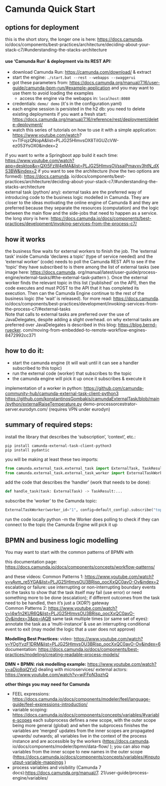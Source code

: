 # Camunda Quick Start

## options for deployment 
this is the short story, the longer one is here: https://docs.camunda.
io/docs/components/best-practices/architecture/deciding-about-your-stack-c7/#understanding-the-stacks-architecture  

#### use ‘Camunda Run’ & deployment via its REST API: 
- download Camunda Run: https://camunda.com/download/ & extract 
- start the engine: `./start.bat --rest --webapps --swaggerui`
- got these parameters from: https://docs.camunda.org/manual/7.16/user-guide/camunda-bpm-run/#example-application 
  and you may want to use them to avoid loading the examples 
    - access the engine via the webapps in: `localhost:8080`
- credentials: `demo/ demo` (it's in the configuration.yaml)
- each engine session is persisted in the h2 db: you need to delete existing deployments if you want a fresh start: 
  https://docs.camunda.org/manual/7.16/reference/rest/deployment/delete-deployment/  
- watch this series of tutorials on how to use it with a simple application: https://www.youtube.com/watch?
  v=TlFojzQNopA&list=PLJG25HlmvsOX8TiIGUZcVW-ez053YsOX0&index=2  


if you want to write a Springboot app build it each time: 
https://www.youtube.com/watch?app=desktop&v=QXt5FzW4eMA&list=PLJG25HlmvsOVssaiPmavxv3htN_dXS3BW&index=2 
if you want to see the architecture (how the two options are formed): https://docs.camunda.
io/docs/components/best-practices/architecture/deciding-about-your-stack-c7/#understanding-the-stacks-architecture  
external task (python/ any): 
external tasks are the preferred way of introducing code to the business logic modelled in Camunda. They are closer 
to the ideas motivating the online engine of Camunda 8 and they are preferred because they separate the resources 
(computation) and the logic between the main flow and the side-jobs that need to happen as a service. the long story 
is here: https://docs.camunda.io/docs/components/best-practices/development/invoking-services-from-the-process-c7/    

## how it works 
the business flow waits for external workers to finish the job. The ‘external task’ inside Camunda ‘declares a 
topic’ (type of service needed) and the ‘external worker’ (code) needs to poll the Camunda REST API to see if the 
‘topic’ they have subscribed to is there among the list of external tasks (see image here: https://docs.camunda.
org/manual/latest/user-guide/process-engine/external-tasks/#the-external-task-pattern ). Once the external worker 
finds the relevant topic in this list (‘published’ on the API), then the code executes and must POST to the API that 
it has completed its execution. Then can the Camunda Engine continue to the rest of the business logic (the ‘wait’ 
is released). for more read: https://docs.camunda.
io/docs/components/best-practices/development/invoking-services-from-the-process-c7/#external-tasks        
Note that calls to external tasks are preferred over the use of JavaDelegates, despite adding a slight overhead. on 
why external tasks are preferred over JavaDelegates is described in this blog: https://blog.bernd-ruecker.
com/moving-from-embedded-to-remote-workflow-engines-8472992cc371   

## how to do it: 
- start the camunda engine (it will wait until it can see a handler subscribed to this topic)
- run the external code (worker) that subscribes to the topic 
- the camunda engine will pick it up once it subscribes & execute it

implementation of a worker in python:
https://github.com/camunda-community-hub/camunda-external-task-client-python3 
https://github.com/konstantinosGombakis/camundaExternalTask/blob/main/python/externalRaiseTemperature.py 
demo-processorcestrator-server.eurodyn.com/    (requires VPN under eurodyn) 

## summary of required steps: 
install the library that describes the ‘subscription’, ‘context’, etc.: 

```commandline
pip install camunda-external-task-client-python3 
pip install pydantic
```

you will be making at least these two imports:
```python
from camunda.external_task.external_task import ExternalTask, TaskResult
from camunda.external_task.external_task_worker import ExternalTaskWorker
```
add the code that describes the ‘handler’ (work that needs to be done):

```python
def handle_task(task: ExternalTask) -> TaskResult:...
``` 

subscribe the ‘worker’ to the Camunda topic: 
```python
ExternalTaskWorker(worker_id="1", config=default_config).subscribe("topicName", handle_task)
```

run the code locally python -m <moduleName> the Worker does polling to check if they can connect to the topic
the Camunda Engine will pick it up


## BPMN and business logic modelling
You may want to start with the common patterns of BPMN with 

this documentation page: https://docs.camunda.io/docs/components/concepts/workflow-patterns/ 

and these videos: 
Common Patterns 1: https://www.youtube.com/watch?v=yAvm_re5YGA&list=PLJG25HlmvsOU3BRisp_oocXxQC0avO-Ov&index=2 
escalating or failure: use interrupting or non-interrupting boundary events on the tasks to show that the task 
itself may fail (use error) or need something more to be done (escalation); if different outcomes from the task need 
to be handled, then it’s just a (XOR?) gateway  
Common Patterns 2: https://www.youtube.com/watch?v=l4w1n2KUR6Q&list=PLJG25HlmvsOU3BRisp_oocXxQC0avO-Ov&index=3&pp=iAQB 
same task multiple times (or same set of eyes): annotate the task as a ‘multi-instance’ & use an interrupting 
conditional event to exit (may model the logic that a user does not approve) 



**Modelling Best Practices:** 
video: https://www.youtube.com/watch?v=YOgYvzF1DRM&list=PLJG25HlmvsOU3BRisp_oocXxQC0avO-Ov&index=6 
documentation: https://docs.camunda.io/docs/components/best-practices/modeling/creating-readable-process-models/ 


**DMN + BPMN: risk modelling example:** https://www.youtube.com/watch?v=aDjo8qiQYx0 
dealing with microservices/ external actors: https://www.youtube.com/watch?v=wjFFpN3qzhQ 



**other things you may need for Camunda**

- FEEL expressions: https://docs.camunda.io/docs/components/modeler/feel/language-guide/feel-expressions-introduction/ 
- variable scoping: https://docs.camunda.io/docs/components/concepts/variables/#variable-scopes each subprocess 
defines a new scope, with the outer scope being more general (global) and when the subprocess finishes the variables 
are ‘merged’ updates from the inner scopes are propagated upwards/ outwards; all variables live in the context of 
the process instance and are accessible by the workers (https://docs.camunda.
io/docs/components/modeler/bpmn/data-flow/ ); you can also map variables from the inner scope to new names in the 
outer scope (https://docs.camunda.io/docs/components/concepts/variables/#inputoutput-variable-mappings )
- process variables and visibility (Camunda 7 docs):https://docs.camunda.org/manual/7.
  21/user-guide/process-engine/variables/ 



